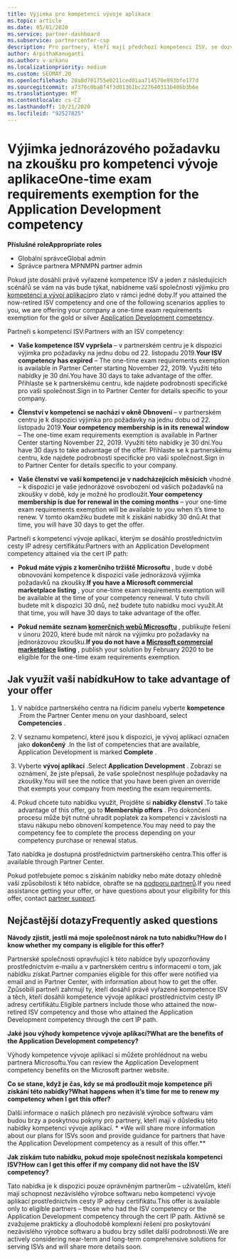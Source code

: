 ```yaml
---
title: Výjimka pro kompetenci vývoje aplikace
ms.topic: article
ms.date: 05/01/2020
ms.service: partner-dashboard
ms.subservice: partnercenter-csp
description: Pro partnery, kteří mají předchozí kompetenci ISV, se dozvíte, jak získat jedinou výjimku pro požadavky na zkoušky pro kompetenci vývoje aplikací.
author: ArpithaKanuganti
ms.author: v-arkanu
ms.localizationpriority: medium
ms.custom: SEOMAY.20
ms.openlocfilehash: 20a8d701755e0211ced01aa714570e993bfe177d
ms.sourcegitcommit: a7376c0ba8f4f3d01361bc227640311b486b3b6e
ms.translationtype: MT
ms.contentlocale: cs-CZ
ms.lasthandoff: 10/21/2020
ms.locfileid: "92527825"
---
```

# <a name="one-time-exam-requirements-exemption-for-the-application-development-competency"></a><span data-ttu-id="1ef6e-103">Výjimka jednorázového požadavku na zkoušku pro kompetenci vývoje aplikace</span><span class="sxs-lookup"><span data-stu-id="1ef6e-103">One-time exam requirements exemption for the Application Development competency</span></span>

<span data-ttu-id="1ef6e-104">**Příslušné role**</span><span class="sxs-lookup"><span data-stu-id="1ef6e-104">**Appropriate roles**</span></span>

- <span data-ttu-id="1ef6e-105">Globální správce</span><span class="sxs-lookup"><span data-stu-id="1ef6e-105">Global admin</span></span>
- <span data-ttu-id="1ef6e-106">Správce partnera MPN</span><span class="sxs-lookup"><span data-stu-id="1ef6e-106">MPN partner admin</span></span>

<span data-ttu-id="1ef6e-107">Pokud jste dosáhli právě vyřazené kompetence ISV a jeden z následujících scénářů se vám na vás bude týkat, nabídneme vaší společnosti výjimku pro [kompetenci a vývoj aplikací](https://partner.microsoft.com/membership/application-development-competency)pro zlato v rámci jedné doby.</span><span class="sxs-lookup"><span data-stu-id="1ef6e-107">If you attained the now-retired ISV competency and one of the following scenarios applies to you, we are offering your company a one-time exam requirements exemption for the gold or silver [Application Development competency](https://partner.microsoft.com/membership/application-development-competency).</span></span> 

<span data-ttu-id="1ef6e-108">Partneři s kompetencí ISV:</span><span class="sxs-lookup"><span data-stu-id="1ef6e-108">Partners with an ISV competency:</span></span>

- <span data-ttu-id="1ef6e-109">**Vaše kompetence ISV vypršela** – v partnerském centru je k dispozici výjimka pro požadavky na jednu dobu od 22. listopadu 2019.</span><span class="sxs-lookup"><span data-stu-id="1ef6e-109">**Your ISV competency has expired** – The one-time exam requirements exemption is available in Partner Center starting November 22, 2019.</span></span> <span data-ttu-id="1ef6e-110">Využití této nabídky je 30 dní.</span><span class="sxs-lookup"><span data-stu-id="1ef6e-110">You have 30 days to take advantage of the offer.</span></span> <span data-ttu-id="1ef6e-111">Přihlaste se k partnerskému centru, kde najdete podrobnosti specifické pro vaši společnost.</span><span class="sxs-lookup"><span data-stu-id="1ef6e-111">Sign in to Partner Center for details specific to your company.</span></span>

- <span data-ttu-id="1ef6e-112">**Členství v kompetenci se nachází v okně Obnovení** – v partnerském centru je k dispozici výjimka pro požadavky na jednu dobu od 22. listopadu 2019.</span><span class="sxs-lookup"><span data-stu-id="1ef6e-112">**Your competency membership is in its renewal window** – The one-time exam requirements exemption is available in Partner Center starting November 22, 2019.</span></span> <span data-ttu-id="1ef6e-113">Využití této nabídky je 30 dní.</span><span class="sxs-lookup"><span data-stu-id="1ef6e-113">You have 30 days to take advantage of the offer.</span></span> <span data-ttu-id="1ef6e-114">Přihlaste se k partnerskému centru, kde najdete podrobnosti specifické pro vaši společnost.</span><span class="sxs-lookup"><span data-stu-id="1ef6e-114">Sign in to Partner Center for details specific to your company.</span></span>

- <span data-ttu-id="1ef6e-115">**Vaše členství ve vaší kompetenci je v nadcházejících měsících** vhodné – k dispozici je vaše jednorázové osvobození od vašich požadavků na zkoušky v době, kdy je možné ho prodloužit.</span><span class="sxs-lookup"><span data-stu-id="1ef6e-115">**Your competency membership is due for renewal in the coming months** – your one-time exam requirements exemption will be available to you when it’s time to renew.</span></span> <span data-ttu-id="1ef6e-116">V tomto okamžiku budete mít k získání nabídky 30 dnů.</span><span class="sxs-lookup"><span data-stu-id="1ef6e-116">At that time, you will have 30 days to get the offer.</span></span>

<span data-ttu-id="1ef6e-117">Partneři s kompetencí vývoje aplikací, kterým se dosáhlo prostřednictvím cesty IP adresy certifikátu:</span><span class="sxs-lookup"><span data-stu-id="1ef6e-117">Partners with an Application Development competency attained via the cert IP path:</span></span>

- <span data-ttu-id="1ef6e-118">**Pokud máte výpis z komerčního tržiště Microsoftu** , bude v době obnovování kompetence k dispozici vaše jednorázová výjimka požadavků na zkoušky.</span><span class="sxs-lookup"><span data-stu-id="1ef6e-118">**If you have a Microsoft commercial marketplace listing** , your one-time exam requirements exemption will be available at the time of your competency renewal.</span></span> <span data-ttu-id="1ef6e-119">V tuto chvíli budete mít k dispozici 30 dnů, než budete tuto nabídku moci využít.</span><span class="sxs-lookup"><span data-stu-id="1ef6e-119">At that time, you will have 30 days to take advantage of the offer.</span></span>

- <span data-ttu-id="1ef6e-120">**Pokud nemáte seznam [komerčních webů Microsoftu](https://azure.microsoft.com/overview/commercial-marketplace/)** , publikujte řešení v únoru 2020, které bude mít nárok na výjimku pro požadavky na jednorázovou zkoušku.</span><span class="sxs-lookup"><span data-stu-id="1ef6e-120">**If you do not have a [Microsoft commercial marketplace](https://azure.microsoft.com/overview/commercial-marketplace/) listing** , publish your solution by February 2020 to be eligible for the one-time exam requirements exemption.</span></span>

## <a name="how-to-take-advantage-of-your-offer"></a><span data-ttu-id="1ef6e-121">Jak využít vaši nabídku</span><span class="sxs-lookup"><span data-stu-id="1ef6e-121">How to take advantage of your offer</span></span>

1. <span data-ttu-id="1ef6e-122">V nabídce partnerského centra na řídicím panelu vyberte **kompetence** .</span><span class="sxs-lookup"><span data-stu-id="1ef6e-122">From the Partner Center menu on your dashboard, select **Competencies** .</span></span>
2. <span data-ttu-id="1ef6e-123">V seznamu kompetencí, které jsou k dispozici, je vývoj aplikací označen jako **dokončený** .</span><span class="sxs-lookup"><span data-stu-id="1ef6e-123">In the list of competencies that are available, Application Development is marked **Complete** .</span></span>

3. <span data-ttu-id="1ef6e-124">Vyberte **vývoj aplikací** .</span><span class="sxs-lookup"><span data-stu-id="1ef6e-124">Select **Application Development** .</span></span> <span data-ttu-id="1ef6e-125">Zobrazí se oznámení, že jste přepsali, že vaše společnost nesplňuje požadavky na zkoušky.</span><span class="sxs-lookup"><span data-stu-id="1ef6e-125">You will see the notice that you have been given an override that exempts your company from meeting the exam requirements.</span></span> 

4. <span data-ttu-id="1ef6e-126">Pokud chcete tuto nabídku využít, Projděte si **nabídky členství** .</span><span class="sxs-lookup"><span data-stu-id="1ef6e-126">To take advantage of this offer, go to **Membership offers** .</span></span> <span data-ttu-id="1ef6e-127">Pro dokončení procesu může být nutné uhradit poplatek za kompetenci v závislosti na stavu nákupu nebo obnovení kompetence.</span><span class="sxs-lookup"><span data-stu-id="1ef6e-127">You may need to pay the competency fee to complete the process depending on your competency purchase or renewal status.</span></span> 

<span data-ttu-id="1ef6e-128">Tato nabídka je dostupná prostřednictvím partnerského centra.</span><span class="sxs-lookup"><span data-stu-id="1ef6e-128">This offer is available through Partner Center.</span></span>

<span data-ttu-id="1ef6e-129">Pokud potřebujete pomoc s získáním nabídky nebo máte dotazy ohledně vaší způsobilosti k této nabídce, obraťte se na [podporu partnerů](https://partner.microsoft.com/Support).</span><span class="sxs-lookup"><span data-stu-id="1ef6e-129">If you need assistance getting your offer, or have questions about your eligibility for this offer, contact [partner support](https://partner.microsoft.com/Support).</span></span> 

## <a name="frequently-asked-questions"></a><span data-ttu-id="1ef6e-130">Nejčastější dotazy</span><span class="sxs-lookup"><span data-stu-id="1ef6e-130">Frequently asked questions</span></span>

<span data-ttu-id="1ef6e-131">**Návody zjistit, jestli má moje společnost nárok na tuto nabídku?**</span><span class="sxs-lookup"><span data-stu-id="1ef6e-131">**How do I know whether my company is eligible for this offer?**</span></span>

<span data-ttu-id="1ef6e-132">Partnerské společnosti opravňující k této nabídce byly upozorňovány prostřednictvím e-mailu a v partnerském centru s informacemi o tom, jak nabídku získat.</span><span class="sxs-lookup"><span data-stu-id="1ef6e-132">Partner companies eligible for this offer were notified via email and in Partner Center, with information about how to get the offer.</span></span> <span data-ttu-id="1ef6e-133">Způsobilí partneři zahrnují ty, kteří dosáhli právě vyřazené kompetence ISV a těch, kteří dosáhli kompetence vývoje aplikací prostřednictvím cesty IP adresy certifikátu.</span><span class="sxs-lookup"><span data-stu-id="1ef6e-133">Eligible partners include those who attained the now-retired ISV competency and those who attained the Application Development competency through the cert IP path.</span></span> 

<span data-ttu-id="1ef6e-134">**Jaké jsou výhody kompetence vývoje aplikací?**</span><span class="sxs-lookup"><span data-stu-id="1ef6e-134">**What are the benefits of the Application Development competency?**</span></span>

<span data-ttu-id="1ef6e-135">Výhody kompetence vývoje aplikací si můžete prohlédnout na webu partnera Microsoftu.</span><span class="sxs-lookup"><span data-stu-id="1ef6e-135">You can review the Application Development competency benefits on the Microsoft partner website.</span></span> 

<span data-ttu-id="1ef6e-136">**Co se stane, když je čas, kdy se má prodloužit moje kompetence při získání této nabídky?**</span><span class="sxs-lookup"><span data-stu-id="1ef6e-136">**What happens when it’s time for me to renew my competency when I get this offer?**</span></span> 

<span data-ttu-id="1ef6e-137">Další informace o našich plánech pro nezávislé výrobce softwaru vám budou brzy a poskytnou pokyny pro partnery, kteří mají v důsledku této nabídky kompetenci vývoje aplikací. \* \*</span><span class="sxs-lookup"><span data-stu-id="1ef6e-137">We will share more information about our plans for ISVs soon and provide guidance for partners that have the Application Development competency as a result of this offer.\*\*</span></span>  

<span data-ttu-id="1ef6e-138">**Jak získám tuto nabídku, pokud moje společnost nezískala kompetenci ISV?**</span><span class="sxs-lookup"><span data-stu-id="1ef6e-138">**How can I get this offer if my company did not have the ISV competency?**</span></span>

<span data-ttu-id="1ef6e-139">Tato nabídka je k dispozici pouze oprávněným partnerům – uživatelům, kteří mají schopnost nezávislého výrobce softwaru nebo kompetenci vývoje aplikací prostřednictvím cesty IP adresy certifikátu.</span><span class="sxs-lookup"><span data-stu-id="1ef6e-139">This offer is available only to eligible partners – those who had the ISV competency or the Application Development competency through the cert IP path.</span></span> <span data-ttu-id="1ef6e-140">Aktivně se zvažujeme prakticky a dlouhodobě komplexní řešení pro poskytování nezávislého výrobce softwaru a budou brzy sdílet další podrobnosti.</span><span class="sxs-lookup"><span data-stu-id="1ef6e-140">We are actively considering near-term and long-term comprehensive solutions for serving ISVs and will share more details soon.</span></span> 


